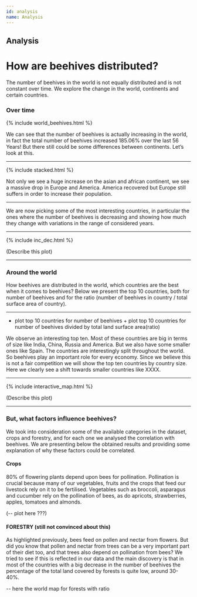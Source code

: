 ```yaml
---
id: analysis
name: Analysis
---
```


## Analysis

# How are beehives distributed?
The number of beehives in the world is not equally distributed and is not constant over time. We explore the change in the world, continents and certain countries.


### **Over time**

{% include world_beehives.html %}

We can see that the number of beehives is actually increasing in the world, in fact the total number of beehives increased 185.06% over the last 56 Years!
But there still could be some differences between continents. Let’s look at this. 

------

{% include stacked.html %}

Not only we see a huge increase on the asian and african continent, we see a massive drop in Europe and America. America recovered but Europe still suffers in order to increase their population.

------

We are now picking some of the most interesting countries, in particular the ones where the number of beehives is decreasing and showing how much they change with variations in the range of considered years.

------

{% include inc_dec.html %}

(Describe this plot)

------

### **Around the world**
How beehives are distributed in the world, which countries are the best when it comes to beehives? 
Below we present the top 10 countries, both for number of beehives and for the ratio (number of beehives in country / total surface area of country). 

------
- plot top 10 countries for number of beehives + plot top 10 countries for number of beehives divided by total land surface area(ratio)


We observe an interesting top ten. Most of these countries are big in terms of size like India, China, Russia and America. But we also have some smaller ones like Spain. The countries are interestingly split throughout the world. So beehives play an important role for every economy. 
Since we believe this is not a fair competition we will show the top ten countries by country size. Here we clearly see a shift towards smaller countries like XXXX.

------

{% include interactive_map.html %}

(Describe this plot)

------

### But, what factors influence beehives? 
We took into consideration some of the available categories in the dataset, crops and forestry, and for each one we analysed the correlation with beehives. 
We are presenting below the obtained results and providing some explanation of why these factors could be correlated.

#### Crops
80% of flowering plants depend upon bees for pollination. Pollination is crucial because many of our vegetables, fruits and the crops that feed our livestock rely on it to be fertilised. Vegetables such as broccoli, asparagus and cucumber rely on the pollination of bees, as do apricots, strawberries, apples, tomatoes and almonds.

(-- plot here ???)

#### FORESTRY (still not convinced about this)
As highlighted previously, bees feed on pollen and nectar from flowers. But did you know that pollen and nectar from trees can be a very important part of their diet too, and that trees also depend on pollination from bees?
We tried to see if this is reflected in our data and the main discovery is that in most of the countries with a big decrease in the number of beehives the percentage of the total land covered by forests is quite low, around 30-40%. 

-- here the world map for forests with ratio

